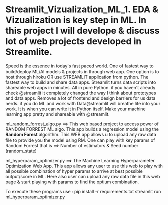 # Streamlit_Vizualization_ML_1. EDA & Vizualization is key step in ML. In this project I will develope & discuss lot of web projects developed in Streamlite.
Speed is the essence in today's fast paced world. One of fastest way to build/deploy ML/AI models & projects in through web app. One option is to host through hiroku 
OR use STREAMLIT application from python.
The fastest way to build and share data apps. Streamlit turns data scripts into shareable web apps in minutes. All in pure Python. 
if you haven't already check @streamlit it completely changed the way I think about prototypes and data apps. Removes a lot of frontend and design barriers for us data nerds.
if you do ML and work with Data@streamlit will breathe life into your work. It is when you can write it in Python itself. Make your machine learning app pretty and shareable with @streamlit.

ml_random_forrest_algo.py ==> This web based project to access power of RANDOM FORREST ML algo. This app builds a regression model using the **Random Forest** algorithm.
This WEB app allows u to upload any raw data file to provide you the model using RM.
One can play with key params of Random Forrest that is ==> Number of estimators & Seed number (random_state)

ml_hyperparam_optimizer.py ==> The Machine Learning Hyperparameter Optimization Web App. This app allows any user to use this web to play with all possible combination
of hyper params to arrive at best possible output/score in ML. Here also user can upload any raw data file in this web page & start playing with params to find the 
optium combination.

To execute these programs use :
pip install -r requirements.txt
streamlit run ml_hyperparam_optimizer.py
